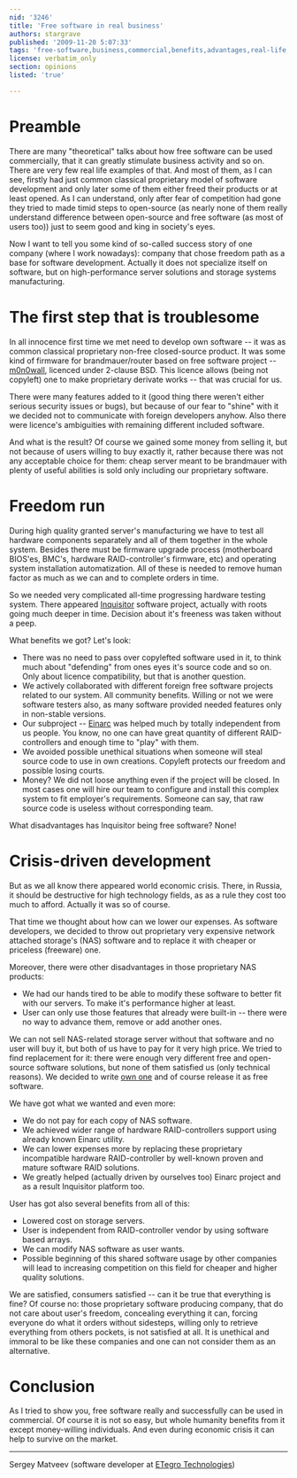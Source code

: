 ```yaml
---
nid: '3246'
title: 'Free software in real business'
authors: stargrave
published: '2009-11-20 5:07:33'
tags: 'free-software,business,commercial,benefits,advantages,real-life,example'
license: verbatim_only
section: opinions
listed: 'true'

---
```

Preamble
========
There are many "theoretical" talks about how free software can be used
commercially, that it can greatly stimulate business activity and so
on. There are very few real life examples of that. And most of them, as I
can see, firstly had just common classical proprietary model of software
development and only later some of them either freed their products or
at least opened. As I can understand, only after fear of competition had
gone they tried to made timid steps to open-source (as nearly none of
them really understand difference between open-source and free software
(as most of users too)) just to seem good and king in society's eyes.

Now I want to tell you some kind of so-called success story of one
company (where I work nowadays): company that chose freedom path as a
base for software development. Actually it does not specialize itself on
software, but on high-performance server solutions and storage systems
manufacturing.

The first step that is troublesome
==================================
In all innocence first time we met need to develop own software -- it
was as common classical proprietary non-free closed-source product. It
was some kind of firmware for brandmauer/router based on free software
project -- [m0n0wall](http://m0n0.ch/wall/), licenced under 2-clause
BSD. This licence allows (being not copyleft) one to make proprietary
derivate works -- that was crucial for us.

There were many features added to it (good thing there weren't either
serious security issues or bugs), but because of our fear to "shine" with
it we decided not to communicate with foreign developers anyhow. Also
there were licence's ambiguities with remaining different included
software.

And what is the result? Of course we gained some money from selling
it, but not because of users willing to buy exactly it, rather because
there was not any acceptable choice for them: cheap server meant to be
brandmauer with plenty of useful abilities is sold only including our
proprietary software.

Freedom run
===========
During high quality granted server's manufacturing we have to test all
hardware components separately and all of them together in the whole
system. Besides there must be firmware upgrade process (motherboard
BIOS'es, BMC's, hardware RAID-controller's firmware, etc) and operating
system installation automatization. All of these is needed to remove
human factor as much as we can and to complete orders in time.

So we needed very complicated all-time progressing hardware testing
system. There appeared [Inquisitor](http://www.inqusitor.ru/) software
project, actually with roots going much deeper in time. Decision about
it's freeness was taken without a peep.

What benefits we got? Let's look:

* There was no need to pass over copylefted software used in it, to
  think much about "defending" from ones eyes it's source code and so
  on. Only about licence compatibility, but that is another question.
* We actively collaborated with different foreign free software
  projects related to our system. All community benefits. Willing or
  not we were software testers also, as many software provided needed
  features only in non-stable versions.
* Our subproject -- [Einarc](http://www.inquisitor.ru/doc/einarc/index.html)
  was helped much by totally independent from us people. You know,
  no one can have great quantity of different RAID-controllers and
  enough time to "play" with them.
* We avoided possible unethical situations when someone will steal
  source code to use in own creations. Copyleft protects our
  freedom and possible losing courts.
* Money? We did not loose anything even if the project will be closed.
  In most cases one will hire our team to configure and install this
  complex system to fit employer's requirements. Someone can say, that
  raw source code is useless without corresponding team.

What disadvantages has Inquisitor being free software? None!

Crisis-driven development
=========================
But as we all know there appeared world economic crisis. There, in
Russia, it should be destructive for high technology fields, as as a
rule they cost too much to afford. Actually it was so of course.

That time we thought about how can we lower our expenses. As software
developers, we decided to throw out proprietary very expensive network
attached storage's (NAS) software and to replace it with cheaper or
priceless (freeware) one.

Moreover, there were other disadvantages in those proprietary NAS
products:

* We had our hands tired to be able to modify these software to better
  fit with our servers. To make it's performance higher at least.
* User can only use those features that already were built-in -- there
  were no way to advance them, remove or add another ones.

We can not sell NAS-related storage server without that software
and no user will buy it, but both of us have to pay for it very high
price. We tried to find replacement for it: there were enough very
different free and open-source software solutions, but none of them
satisfied us (only technical reasons). We decided to write [own one](http://astor.sourceforge.net/) and of course release it as free
software.

We have got what we wanted and even more:

* We do not pay for each copy of NAS software.
* We achieved wider range of hardware RAID-controllers support using
  already known Einarc utility.
* We can lower expenses more by replacing these proprietary
  incompatible hardware RAID-controller by well-known proven and
  mature software RAID solutions.
* We greatly helped (actually driven by ourselves too) Einarc project
  and as a result Inquisitor platform too.

User has got also several benefits from all of this:

* Lowered cost on storage servers.
* User is independent from RAID-controller vendor by using software
  based arrays.
* We can modify NAS software as user wants.
* Possible beginning of this shared software usage by other companies
  will lead to increasing competition on this field for cheaper and
  higher quality solutions.

We are satisfied, consumers satisfied -- can it be true that
everything is fine? Of course no: those proprietary software producing
company, that do not care about user's freedom, concealing everything
it can, forcing everyone do what it orders without sidesteps, willing
only to retrieve everything from others pockets, is not satisfied at
all. It is unethical and immoral to be like these companies and one
can not consider them as an alternative.

Conclusion
==========
As I tried to show you, free software really and successfully can be used
in commercial. Of course it is not so easy, but whole humanity benefits
from it except money-willing individuals. And even during economic crisis
it can help to survive on the market.

----

Sergey Matveev (software developer at [ETegro Technologies](http://www.etegro.com/))